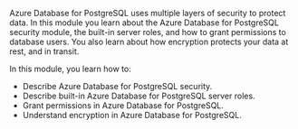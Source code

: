 Azure Database for PostgreSQL uses multiple layers of security to protect data. In this module you learn about the Azure Database for PostgreSQL security module, the built-in server roles, and how to grant permissions to database users. You also learn about how encryption protects your data at rest, and in transit.

In this module, you learn how to:

- Describe Azure Database for PostgreSQL security.
- Describe built-in Azure Database for PostgreSQL server roles.
- Grant permissions in Azure Database for PostgreSQL.
- Understand encryption in Azure Database for PostgreSQL.
